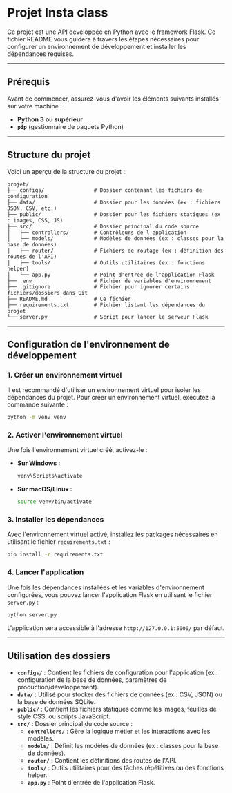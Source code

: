 # Projet Insta class

Ce projet est une API développée en Python avec le framework Flask. Ce fichier README vous guidera à travers les étapes nécessaires pour configurer un environnement de développement et installer les dépendances requises.

---

## Prérequis

Avant de commencer, assurez-vous d'avoir les éléments suivants installés sur votre machine :

- **Python 3 ou supérieur**
- **`pip`** (gestionnaire de paquets Python)

---

## Structure du projet

Voici un aperçu de la structure du projet :

```
projet/
├── configs/                # Dossier contenant les fichiers de configuration
├── data/                   # Dossier pour les données (ex : fichiers JSON, CSV, etc.)
├── public/                 # Dossier pour les fichiers statiques (ex : images, CSS, JS)
├── src/                    # Dossier principal du code source
│   ├── controllers/        # Contrôleurs de l'application
│   ├── models/             # Modèles de données (ex : classes pour la base de données)
│   ├── router/             # Fichiers de routage (ex : définition des routes de l'API)
│   ├── tools/              # Outils utilitaires (ex : fonctions helper)
│   └── app.py              # Point d'entrée de l'application Flask
├── .env                    # Fichier de variables d'environnement
├── .gitignore              # Fichier pour ignorer certains fichiers/dossiers dans Git
├── README.md               # Ce fichier
├── requirements.txt        # Fichier listant les dépendances du projet
└── server.py               # Script pour lancer le serveur Flask
```

---

## Configuration de l'environnement de développement

### 1. Créer un environnement virtuel

Il est recommandé d'utiliser un environnement virtuel pour isoler les dépendances du projet. Pour créer un environnement virtuel, exécutez la commande suivante :

```bash
python -m venv venv
```

### 2. Activer l'environnement virtuel

Une fois l'environnement virtuel créé, activez-le :

- **Sur Windows :**

  ```bash
  venv\Scripts\activate
  ```

- **Sur macOS/Linux :**

  ```bash
  source venv/bin/activate
  ```

### 3. Installer les dépendances

Avec l'environnement virtuel activé, installez les packages nécessaires en utilisant le fichier `requirements.txt` :

```bash
pip install -r requirements.txt
```

### 4. Lancer l'application

Une fois les dépendances installées et les variables d'environnement configurées, vous pouvez lancer l'application Flask en utilisant le fichier `server.py` :

```bash
python server.py
```

L'application sera accessible à l'adresse `http://127.0.0.1:5000/` par défaut.

---

## Utilisation des dossiers

- **`configs/`** : Contient les fichiers de configuration pour l'application (ex : configuration de la base de données, paramètres de production/développement).
- **`data/`** : Utilisé pour stocker des fichiers de données (ex : CSV, JSON) ou la base de données SQLite.
- **`public/`** : Contient les fichiers statiques comme les images, feuilles de style CSS, ou scripts JavaScript.
- **`src/`** : Dossier principal du code source :
  - **`controllers/`** : Gère la logique métier et les interactions avec les modèles.
  - **`models/`** : Définit les modèles de données (ex : classes pour la base de données).
  - **`router/`** : Contient les définitions des routes de l'API.
  - **`tools/`** : Outils utilitaires pour des tâches répétitives ou des fonctions helper.
  - **`app.py`** : Point d'entrée de l'application Flask.
